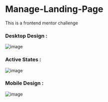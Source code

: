 # Manage-Landing-Page
This is a frontend mentor challenge 

### Desktop Design :
  ![image](https://github.com/JeremiahRanen7/Manage-Landing-Page/assets/141173239/95c1939a-100b-4b35-b2ab-927f3fefe20d)

### Active States : 
![image](https://github.com/JeremiahRanen7/Manage-Landing-Page/assets/141173239/448b957f-ffbc-49e1-9d62-d16eea074af5)

### Mobile Design : 
![image](https://github.com/JeremiahRanen7/Manage-Landing-Page/assets/141173239/64e83bea-dd3a-4339-b59c-4540d5c91892)

